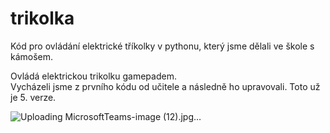 # trikolka
Kód pro ovládání elektrické tříkolky v pythonu, který jsme dělali ve škole s kámošem. 

Ovládá elektrickou trikolku gamepadem. <br>
Vycházeli jsme z prvního kódu od učitele a následně ho upravovali. Toto už je 5. verze.

![Uploading MicrosoftTeams-image (12).jpg…]()
